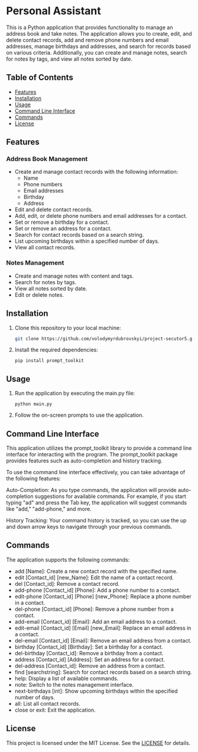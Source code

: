  # Personal Assistant

This is a Python application that provides functionality to manage an address book and take notes. The application allows you to create, edit, and delete contact records, add and remove phone numbers and email addresses, manage birthdays and addresses, and search for records based on various criteria. Additionally, you can create and manage notes, search for notes by tags, and view all notes sorted by date.

## Table of Contents

- [Features](#features)
- [Installation](#installation)
- [Usage](#usage)
- [Command Line Interface](#command-line-interface)
- [Commands](#commands)
- [License](#license)

## Features

### Address Book Management

- Create and manage contact records with the following information:
  - Name
  - Phone numbers
  - Email addresses
  - Birthday
  - Address
- Edit and delete contact records.
- Add, edit, or delete phone numbers and email addresses for a contact.
- Set or remove a birthday for a contact.
- Set or remove an address for a contact.
- Search for contact records based on a search string.
- List upcoming birthdays within a specified number of days.
- View all contact records.

### Notes Management

- Create and manage notes with content and tags.
- Search for notes by tags.
- View all notes sorted by date.
- Edit or delete notes.

## Installation

1. Clone this repository to your local machine:

   ```bash
   git clone https://github.com/volodymyrdubrovskyi/project-secutor5.git
   ```
2. Install the required dependencies:

    ```
    pip install prompt_toolkit
    ```
## Usage

1. Run the application by executing the main.py file:

    ```
    python main.py
    ```
2. Follow the on-screen prompts to use the application.

## Command Line Interface
This application utilizes the prompt_toolkit library to provide a command line interface for interacting with the program. The prompt_toolkit package provides features such as auto-completion and history tracking.

To use the command line interface effectively, you can take advantage of the following features:

Auto-Completion: As you type commands, the application will provide auto-completion suggestions for available commands. For example, if you start typing "ad" and press the Tab key, the application will suggest commands like "add," "add-phone," and more.

History Tracking: Your command history is tracked, so you can use the up and down arrow keys to navigate through your previous commands.

## Commands
The application supports the following commands:

- add [Name]: Create a new contact record with the specified name.
- edit [Contact_id] [new_Name]: Edit the name of a contact record.
- del [Contact_id]: Remove a contact record.
- add-phone [Contact_id] [Phone]: Add a phone number to a contact.
- edit-phone [Contact_id] [Phone] [new_Phone]: Replace a phone number in a contact.
- del-phone [Contact_id] [Phone]: Remove a phone number from a contact.
- add-email [Contact_id] [Email]: Add an email address to a contact.
- edit-email [Contact_id] [Email] [new_Email]: Replace an email address in a contact.
- del-email [Contact_id] [Email]: Remove an email address from a contact.
- birthday [Contact_id] [Birthday]: Set a birthday for a contact.
- del-birthday [Contact_id]: Remove a birthday from a contact.
- address [Contact_id] [Address]: Set an address for a contact.
- del-address [Contact_id]: Remove an address from a contact.
- find [searchstring]: Search for contact records based on a search string.
- help: Display a list of available commands.
- note: Switch to the notes management interface.
- next-birthdays [int]: Show upcoming birthdays within the specified number of days.
- all: List all contact records.
- close or exit: Exit the application.

## License
This project is licensed under the MIT License. See the [LICENSE](#https://opensource.org/license/mit/) for details.
